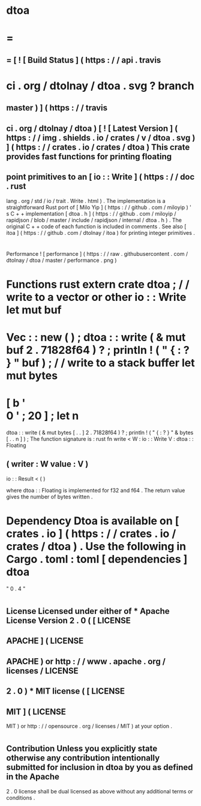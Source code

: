 dtoa
=
=
=
=
[
!
[
Build
Status
]
(
https
:
/
/
api
.
travis
-
ci
.
org
/
dtolnay
/
dtoa
.
svg
?
branch
=
master
)
]
(
https
:
/
/
travis
-
ci
.
org
/
dtolnay
/
dtoa
)
[
!
[
Latest
Version
]
(
https
:
/
/
img
.
shields
.
io
/
crates
/
v
/
dtoa
.
svg
)
]
(
https
:
/
/
crates
.
io
/
crates
/
dtoa
)
This
crate
provides
fast
functions
for
printing
floating
-
point
primitives
to
an
[
io
:
:
Write
]
(
https
:
/
/
doc
.
rust
-
lang
.
org
/
std
/
io
/
trait
.
Write
.
html
)
.
The
implementation
is
a
straightforward
Rust
port
of
[
Milo
Yip
]
(
https
:
/
/
github
.
com
/
miloyip
)
'
s
C
+
+
implementation
[
dtoa
.
h
]
(
https
:
/
/
github
.
com
/
miloyip
/
rapidjson
/
blob
/
master
/
include
/
rapidjson
/
internal
/
dtoa
.
h
)
.
The
original
C
+
+
code
of
each
function
is
included
in
comments
.
See
also
[
itoa
]
(
https
:
/
/
github
.
com
/
dtolnay
/
itoa
)
for
printing
integer
primitives
.
#
#
Performance
!
[
performance
]
(
https
:
/
/
raw
.
githubusercontent
.
com
/
dtolnay
/
dtoa
/
master
/
performance
.
png
)
#
#
Functions
rust
extern
crate
dtoa
;
/
/
write
to
a
vector
or
other
io
:
:
Write
let
mut
buf
=
Vec
:
:
new
(
)
;
dtoa
:
:
write
(
&
mut
buf
2
.
71828f64
)
?
;
println
!
(
"
{
:
?
}
"
buf
)
;
/
/
write
to
a
stack
buffer
let
mut
bytes
=
[
b
'
\
0
'
;
20
]
;
let
n
=
dtoa
:
:
write
(
&
mut
bytes
[
.
.
]
2
.
71828f64
)
?
;
println
!
(
"
{
:
?
}
"
&
bytes
[
.
.
n
]
)
;
The
function
signature
is
:
rust
fn
write
<
W
:
io
:
:
Write
V
:
dtoa
:
:
Floating
>
(
writer
:
W
value
:
V
)
-
>
io
:
:
Result
<
(
)
>
where
dtoa
:
:
Floating
is
implemented
for
f32
and
f64
.
The
return
value
gives
the
number
of
bytes
written
.
#
#
Dependency
Dtoa
is
available
on
[
crates
.
io
]
(
https
:
/
/
crates
.
io
/
crates
/
dtoa
)
.
Use
the
following
in
Cargo
.
toml
:
toml
[
dependencies
]
dtoa
=
"
0
.
4
"
#
#
License
Licensed
under
either
of
*
Apache
License
Version
2
.
0
(
[
LICENSE
-
APACHE
]
(
LICENSE
-
APACHE
)
or
http
:
/
/
www
.
apache
.
org
/
licenses
/
LICENSE
-
2
.
0
)
*
MIT
license
(
[
LICENSE
-
MIT
]
(
LICENSE
-
MIT
)
or
http
:
/
/
opensource
.
org
/
licenses
/
MIT
)
at
your
option
.
#
#
#
Contribution
Unless
you
explicitly
state
otherwise
any
contribution
intentionally
submitted
for
inclusion
in
dtoa
by
you
as
defined
in
the
Apache
-
2
.
0
license
shall
be
dual
licensed
as
above
without
any
additional
terms
or
conditions
.
